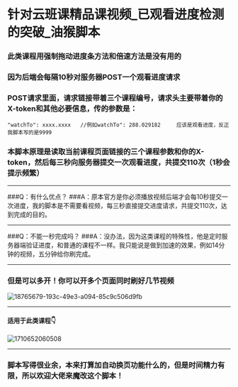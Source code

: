 # 针对云班课精品课视频_已观看进度检测的突破_油猴脚本
###  此类课程用强制拖动进度条方法和倍速方法是没有用的
###  因为后端会每隔10秒对服务器POST一个观看进度请求
###  POST请求里面，请求链接带着三个课程编号，请求头主要带着你的X-token和其他必要信息，传的参数是：
    "watchTo": xxxx.xxxx   //例如watchTo": 288.029182     应该是观看进度，反正我脚本写的是9999
###  本脚本原理是读取当前课程页面链接的三个课程参数和你的X-token，然后每三秒向服务器提交一次观看进度，共提交110次（1秒会提示频繁）

------------


###Q：有什么优点？
###A：原本官方是你必须播放视频后端才会每10秒提交一次进度，我的脚本是不需要看视频，每三秒直接提交进度请求，共提交110次，达到完成的目的。

------------


###Q：不能一秒完成吗？
###A：没办法，因为这类课程的特殊性，他是定时服务器端验证进度，和普通的课程不一样。我只能说是做到加速的效果，例如14分钟的视频，五分钟给你刷完成。

------------
### 但是可以多开！你可以开多个页面同时刷好几节视频
![18765679-193c-49e3-a094-85c9c506d9fb](https://github.com/sugar66/mosoteach_mooc/assets/25484156/a1f410af-c829-4c5a-ac80-2ac9d175fa5a)

------------



#### 适用于此类课程👇
![1710652060508](https://github.com/sugar66/mosoteach_mooc/assets/25484156/45a55259-5504-4b16-b9d7-c0a68f77e599)


------------

### 脚本写得很业余，本来打算加自动换页功能什么的，但是时间精力有限，所以欢迎大佬来魔改这个脚本！
